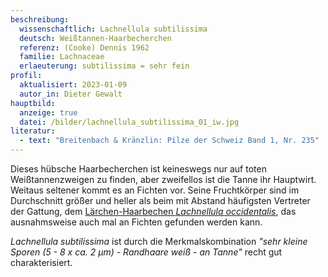 ```yaml
---
beschreibung:
  wissenschaftlich: Lachnellula subtilissima
  deutsch: Weißtannen-Haarbecherchen
  referenz: (Cooke) Dennis 1962
  familie: Lachnaceae
  erlaeuterung: subtilissima = sehr fein
profil:
  aktualisiert: 2023-01-09
  autor_in: Dieter Gewalt
hauptbild:
  anzeige: true
  datei: /bilder/lachnellula_subtilissima_01_iw.jpg
literatur:
  - text: "Breitenbach & Kränzlin: Pilze der Schweiz Band 1, Nr. 235"
---
```

Dieses hübsche Haarbecherchen ist keineswegs nur auf toten Weißtannenzweigen zu finden, aber zweifellos ist die Tanne ihr Hauptwirt. Weitaus seltener kommt es an Fichten vor. Seine Fruchtkörper sind im Durchschnitt größer und heller als beim mit Abstand häufigsten Vertreter der Gattung, dem [Lärchen-Haarbechen *Lachnellula occidentalis*](/pilze/lachnellula-occidentalis-lärchen-haarbecherchen), das ausnahmsweise auch mal an Fichten gefunden werden kann.

*Lachnellula subtilissima* ist durch die Merkmalskombination *"sehr kleine Sporen (5 - 8 x ca. 2 µm) - Randhaare weiß - an Tanne"* recht gut charakterisiert.